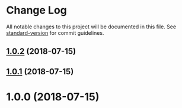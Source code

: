 # Change Log

All notable changes to this project will be documented in this file. See [standard-version](https://github.com/conventional-changelog/standard-version) for commit guidelines.

<a name="1.0.2"></a>
## [1.0.2](https://github.com/stasson/mume-cli/compare/v1.0.1...v1.0.2) (2018-07-15)



<a name="1.0.1"></a>
## [1.0.1](https://github.com/stasson/mume-cli/compare/v1.0.0...v1.0.1) (2018-07-15)



<a name="1.0.0"></a>
# 1.0.0 (2018-07-15)
